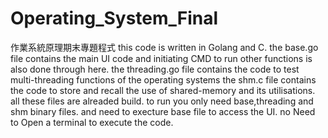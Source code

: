 # Operating_System_Final
 作業系統原理期末專題程式
 this code is written in Golang and C.
 the base.go file contains the main UI code and initiating CMD to run other functions is also done through here.
 the threading.go file contains the code to test multi-threading functions of the operating systems
 the shm.c file contains the code to store and recall the use of shared-memory and its utilisations.
 all these files are alreaded build.
 to run you only need base,threading and shm binary files.
 and need to execture base file to access the UI.
 no Need to Open a terminal to execute the code.
